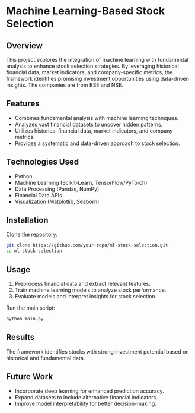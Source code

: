 # Machine Learning-Based Stock Selection

## Overview
This project explores the integration of machine learning with fundamental analysis to enhance stock selection strategies. By leveraging historical financial data, market indicators, and company-specific metrics, the framework identifies promising investment opportunities using data-driven insights. The companies are from BSE and NSE.

## Features
- Combines fundamental analysis with machine learning techniques.
- Analyzes vast financial datasets to uncover hidden patterns.
- Utilizes historical financial data, market indicators, and company metrics.
- Provides a systematic and data-driven approach to stock selection.

## Technologies Used
- Python
- Machine Learning (Scikit-Learn, TensorFlow/PyTorch)
- Data Processing (Pandas, NumPy)
- Financial Data APIs
- Visualization (Matplotlib, Seaborn)

## Installation
Clone the repository:
   ```bash
   git clone https://github.com/your-repo/ml-stock-selection.git
   cd ml-stock-selection
   ```

## Usage
1. Preprocess financial data and extract relevant features.
2. Train machine learning models to analyze stock performance.
3. Evaluate models and interpret insights for stock selection.

Run the main script:
   ```bash
   python main.py
   ```

## Results
The framework identifies stocks with strong investment potential based on historical and fundamental data. 

## Future Work
- Incorporate deep learning for enhanced prediction accuracy.
- Expand datasets to include alternative financial indicators.
- Improve model interpretability for better decision-making.

